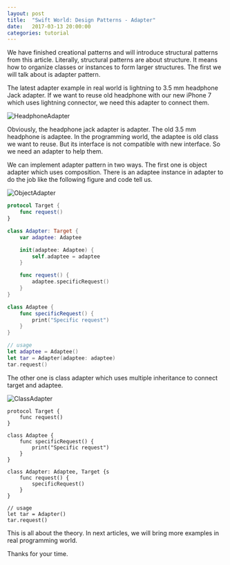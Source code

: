 ```yaml
---
layout: post
title:  "Swift World: Design Patterns - Adapter"
date:   2017-03-13 20:00:00
categories: tutorial
---
```


We have finished creational patterns and will introduce structural patterns from this article.  Literally, structural patterns are about structure. It means how to organize classes or instances to form larger structures. The first we will talk about is adapter pattern.

The latest adapter example in real world is lightning to 3.5 mm headphone Jack adapter. If we want to reuse old headphone with our new iPhone 7 which uses lightning connector, we need this adapter to connect them.

![HeadphoneAdapter](http://pengguo.xyz/resources/HeadphoneAdapter.png)

Obviously, the headphone jack adapter is adapter. The old 3.5 mm headphone is adaptee. In the programming world, the adaptee is old class we want to reuse. But its interface is not compatible with new interface. So we need an adapter to help them.

We can implement adapter pattern in two ways. The first one is object adapter which uses composition. There is an adaptee instance in adapter to do the job like the following figure and code tell us.

![ObjectAdapter](http://pengguo.xyz/resources/ObjectAdapter.png)

```swift
protocol Target {
    func request()
}

class Adapter: Target {
    var adaptee: Adaptee

    init(adaptee: Adaptee) {
        self.adaptee = adaptee
    }

    func request() {
        adaptee.specificRequest()
    }
}

class Adaptee {
    func specificRequest() {
        print("Specific request")
    }
}

// usage
let adaptee = Adaptee()
let tar = Adapter(adaptee: adaptee)
tar.request()
```

The other one is class adapter which uses multiple inheritance to connect target and adaptee.

![ClassAdapter](http://pengguo.xyz/resources/ClassAdapter.png)

```
protocol Target {
    func request()
}

class Adaptee {
    func specificRequest() {
        print("Specific request")
    }
}

class Adapter: Adaptee, Target {s
    func request() {
        specificRequest()
    }
}

// usage
let tar = Adapter()
tar.request()
```

This is all about the theory. In next articles,   we will bring more examples in real programming world.

Thanks for your time.
